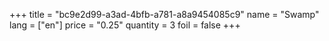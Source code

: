 +++
title = "bc9e2d99-a3ad-4bfb-a781-a8a9454085c9"
name = "Swamp"
lang = ["en"]
price = "0.25"
quantity = 3
foil = false
+++
